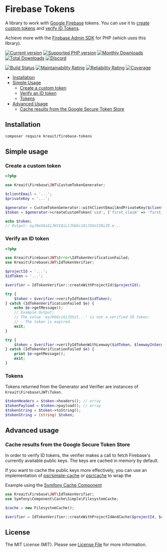 # Firebase Tokens

A library to work with [Google Firebase](https://firebase.google.com) tokens. You can use it to 
[create custom tokens](https://firebase.google.com/docs/auth/admin/create-custom-tokens) and 
[verify ID Tokens](https://firebase.google.com/docs/auth/admin/verify-id-tokens).

Achieve more with the [Firebase Admin SDK](https://github.com/kreait/firebase-php) for PHP (which uses this library).

[![Current version](https://img.shields.io/packagist/v/kreait/firebase-tokens.svg)](https://packagist.org/packages/kreait/firebase-tokens)
[![Supported PHP version](https://img.shields.io/packagist/php-v/kreait/firebase-tokens.svg)]()
[![Monthly Downloads](https://img.shields.io/packagist/dm/kreait/firebase-tokens.svg)](https://packagist.org/packages/kreait/firebase-tokens/stats)
[![Total Downloads](https://img.shields.io/packagist/dt/kreait/firebase-tokens.svg)](https://packagist.org/packages/kreait/firebase-tokens/stats)
[![Discord](https://img.shields.io/discord/523866370778333184.svg?color=7289da&logo=discord)](https://discord.gg/nbgVfty)

[![Build Status](https://travis-ci.org/kreait/firebase-tokens-php.svg?branch=master)](https://travis-ci.org/kreait/firebase-tokens-php)
[![Maintainability Rating](https://sonarcloud.io/api/project_badges/measure?project=kreait_firebase-tokens-php&metric=sqale_rating)](https://sonarcloud.io/dashboard?id=kreait_firebase-tokens-php)
[![Reliability Rating](https://sonarcloud.io/api/project_badges/measure?project=kreait_firebase-tokens-php&metric=reliability_rating)](https://sonarcloud.io/dashboard?id=kreait_firebase-tokens-php)
[![Coverage](https://sonarcloud.io/api/project_badges/measure?project=kreait_firebase-tokens-php&metric=coverage)](https://sonarcloud.io/dashboard?id=kreait_firebase-tokens-php) 

- [Installation](#installation)
- [Simple Usage](#simple-usage)
  - [Create a custom token](#create-a-custom-token)
  - [Verify an ID token](#verify-an-id-token)
  - [Tokens](#tokens)
- [Advanced Usage](#advanced-usage)
  - [Cache results from the Google Secure Token Store](#cache-results-from-the-google-secure-token-store)

## Installation

```bash
composer require kreait/firebase-tokens
```

## Simple usage

### Create a custom token

```php
<?php

use Kreait\Firebase\JWT\CustomTokenGenerator;

$clientEmail = '...';
$privateKey = '...';

$generator = CustomTokenGenerator::withClientEmailAndPrivateKey($clientEmail, $privateKey);
$token = $generator->createCustomToken('uid', ['first_claim' => 'first_value' /* ... */]);

echo $token;
// Output: eyJ0eXAiOiJKV1QiLCJhbGciOiJSUzI1NiJ9.e...
```

### Verify an ID token

```php
<?php

use Kreait\Firebase\JWT\Error\IdTokenVerificationFailed;
use Kreait\Firebase\JWT\IdTokenVerifier;

$projectId = '...';
$idToken = '...';

$verifier = IdTokenVerifier::createWithProjectId($projectId);

try {
    $token = $verifier->verifyIdToken($idToken);
} catch (IdTokenVerificationFailed $e) {
    echo $e->getMessage();
    // Example Output:
    // The value 'eyJhbGciOiJSUzI...' is not a verified ID token:
    // - The token is expired.
    exit;
}

try {
    $token = $verifier->verifyIdTokenWithLeeway($idToken, $leewayInSeconds = 10000000);
} catch (IdTokenVerificationFailed $e) {
    print $e->getMessage();
    exit;
}
```

### Tokens

Tokens returned from the Generator and Verifier are instances of `Kreait\Firebase\JWT\Token`.

```php
$tokenHeaders = $token->headers(); // array
$tokenPayload = $token->payload(); // array
$tokenString = $token->toString();
$tokenString = (string) $token;
```

## Advanced usage

### Cache results from the Google Secure Token Store

In order to verify ID tokens, the verifier makes a call to fetch Firebase's currently available public
keys. The keys are cached in memory by default.

If you want to cache the public keys more effectively, you can use an implementation of 
[psr/simple-cache](https://packagist.org/providers/psr/simple-cache-implementation) or
[psr/cache](https://packagist.org/providers/psr/cache-implementation) to wrap the 

Example using the [Symfony Cache Component](https://symfony.com/doc/current/components/cache.html)

```php
use Kreait\Firebase\JWT\IdTokenVerifier;
use Symfony\Component\Cache\Simple\FilesystemCache;

$cache = new FilesystemCache();

$verifier = IdTokenVerifier::createWithProjectIdAndCache($projectId, $cache);
```

## License

The MIT License (MIT). Please see [License File](LICENSE) for more information.
